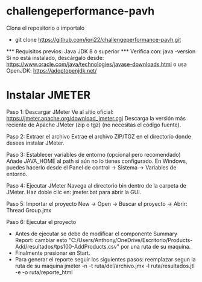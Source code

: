 # challengeperformance-pavh

Clona el repositorio o importalo
   - git clone https://github.com/iori22/challengeperformance-pavh.git

*** Requisitos previos: Java JDK 8 o superior
*** Verifica con: java -version
Si no está instalado, descárgalo desde: https://www.oracle.com/java/technologies/javase-downloads.html o usa OpenJDK: https://adoptopenjdk.net/


# Instalar JMETER
Paso 1: Descargar JMeter
Ve al sitio oficial: https://jmeter.apache.org/download_jmeter.cgi
Descarga la versión más reciente de Apache JMeter (zip o tgz) (no necesitas el código fuente).

Paso 2: Extraer el archivo
Extrae el archivo ZIP/TGZ en el directorio donde desees instalar JMeter.

Paso 3: Establecer variables de entorno (opcional pero recomendado)
Añade JAVA_HOME al path si aún no lo tienes configurado.
En Windows, puedes hacerlo desde el Panel de control → Sistema → Variables de entorno.

Paso 4: Ejecutar JMeter
Navega al directorio bin dentro de la carpeta de JMeter.
Haz doble clic en: jmeter.bat para abrir la GUI.

Paso 5: Importar el proyecto
New -> Open -> Buscar el proyecto -> Abrir: Thread Group.jmx

Paso 6: Ejecutar el proyecto
- Antes de ejecutar se debe de modificar el componente Summary Report: cambiar esto "C:/Users/Anthony/OneDrive/Escritorio/Products-Add/resultados/tps100-AddProducts.csv" por una ruta de su maquina.
- Finalmente presionar en Start.
- Para generar el reporte seguir los siguientes pasos: reemplazar segun la ruta de su maquina
  jmeter -n -t ruta/del/archivo.jmx -l ruta/resultados.jtl -e -o ruta/reporte_html 

  



